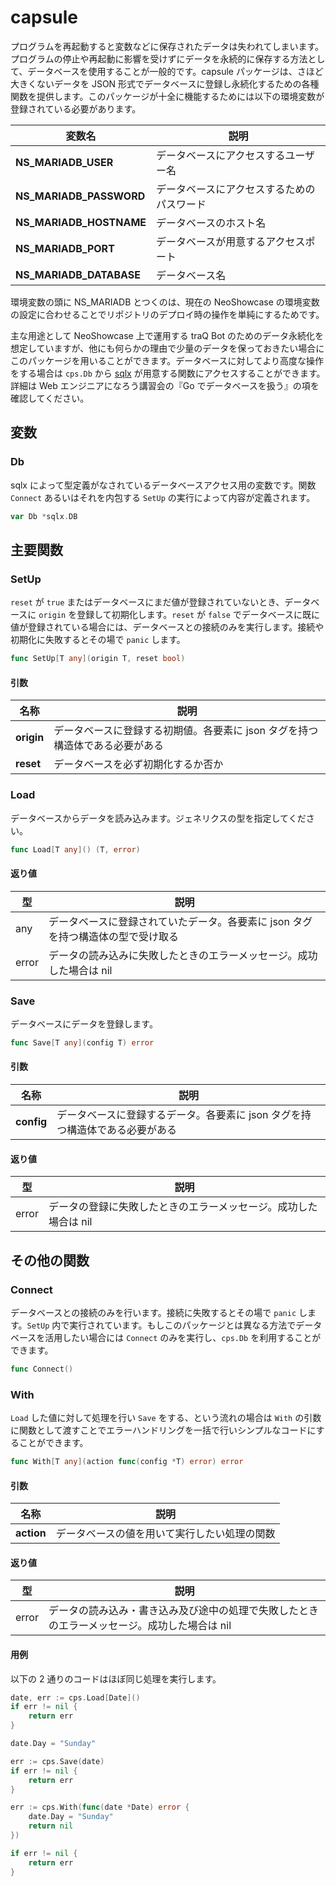 # capsule

プログラムを再起動すると変数などに保存されたデータは失われてしまいます。プログラムの停止や再起動に影響を受けずにデータを永続的に保存する方法として、データベースを使用することが一般的です。capsule パッケージは、さほど大きくないデータを JSON 形式でデータベースに登録し永続化するための各種関数を提供します。このパッケージが十全に機能するためには以下の環境変数が登録されている必要があります。

| 変数名                  | 説明                                       |
| ----------------------- | ------------------------------------------ |
| **NS_MARIADB_USER**     | データベースにアクセスするユーザー名       |
| **NS_MARIADB_PASSWORD** | データベースにアクセスするためのパスワード |
| **NS_MARIADB_HOSTNAME** | データベースのホスト名                     |
| **NS_MARIADB_PORT**     | データベースが用意するアクセスポート       |
| **NS_MARIADB_DATABASE** | データベース名                             |

環境変数の頭に NS_MARIADB とつくのは、現在の NeoShowcase の環境変数の設定に合わせることでリポジトリのデプロイ時の操作を単純にするためです。

主な用途として NeoShowcase 上で運用する traQ Bot のためのデータ永続化を想定していますが、他にも何らかの理由で少量のデータを保っておきたい場合にこのパッケージを用いることができます。データベースに対してより高度な操作をする場合は `cps.Db` から [sqlx](https://github.com/jmoiron/sqlx) が用意する関数にアクセスすることができます。詳細は Web エンジニアになろう講習会の『Go でデータベースを扱う』の項を確認してください。

## 変数

### Db

sqlx によって型定義がなされているデータベースアクセス用の変数です。関数 `Connect` あるいはそれを内包する `SetUp` の実行によって内容が定義されます。

```go
var Db *sqlx.DB
```

## 主要関数

### SetUp

`reset` が `true` またはデータベースにまだ値が登録されていないとき、データベースに `origin` を登録して初期化します。`reset` が `false` でデータベースに既に値が登録されている場合には、データベースとの接続のみを実行します。接続や初期化に失敗するとその場で `panic` します。

```go
func SetUp[T any](origin T, reset bool)
```

#### 引数

| 名称       | 説明                                                                         |
| ---------- | ---------------------------------------------------------------------------- |
| **origin** | データベースに登録する初期値。各要素に json タグを持つ構造体である必要がある |
| **reset**  | データベースを必ず初期化するか否か                                           |

### Load

データベースからデータを読み込みます。ジェネリクスの型を指定してください。

```go
func Load[T any]() (T, error)
```

#### 返り値

| 型    | 説明                                                                             |
| ----- | -------------------------------------------------------------------------------- |
| any   | データベースに登録されていたデータ。各要素に json タグを持つ構造体の型で受け取る |
| error | データの読み込みに失敗したときのエラーメッセージ。成功した場合は nil             |

### Save

データベースにデータを登録します。

```go
func Save[T any](config T) error
```

#### 引数

| 名称       | 説明                                                                         |
| ---------- | ---------------------------------------------------------------------------- |
| **config** | データベースに登録するデータ。各要素に json タグを持つ構造体である必要がある |

#### 返り値

| 型    | 説明                                                             |
| ----- | ---------------------------------------------------------------- |
| error | データの登録に失敗したときのエラーメッセージ。成功した場合は nil |

## その他の関数

### Connect

データベースとの接続のみを行います。接続に失敗するとその場で `panic` します。`SetUp` 内で実行されています。もしこのパッケージとは異なる方法でデータベースを活用したい場合には `Connect` のみを実行し、`cps.Db` を利用することができます。

```go
func Connect()
```

### With

`Load` した値に対して処理を行い `Save` をする、という流れの場合は `With` の引数に関数として渡すことでエラーハンドリングを一括で行いシンプルなコードにすることができます。

```go
func With[T any](action func(config *T) error) error
```

#### 引数

| 名称       | 説明                                         |
| ---------- | -------------------------------------------- |
| **action** | データベースの値を用いて実行したい処理の関数 |

#### 返り値

| 型    | 説明                                                                                         |
| ----- | -------------------------------------------------------------------------------------------- |
| error | データの読み込み・書き込み及び途中の処理で失敗したときのエラーメッセージ。成功した場合は nil |

#### 用例

以下の 2 通りのコードはほぼ同じ処理を実行します。

```go
date, err := cps.Load[Date]()
if err != nil {
    return err
}

date.Day = "Sunday"

err := cps.Save(date)
if err != nil {
    return err
}
```

```go
err := cps.With(func(date *Date) error {
	date.Day = "Sunday"
    return nil
})

if err != nil {
	return err
}
```